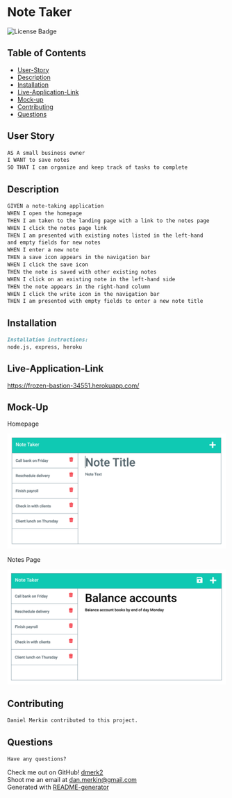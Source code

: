 <h1>Note Taker</h1>

![License Badge](https://img.shields.io/badge/-GNU--Affero--General--Public--License--v3.0-green)

## Table of Contents

- [User-Story](#user-story)
- [Description](#description)
- [Installation](#installation)
- [Live-Application-Link](#live-application-link)
- [Mock-up](#mock-up)
- [Contributing](#installation)
- [Questions](#questions)

## User Story

```md
AS A small business owner
I WANT to save notes
SO THAT I can organize and keep track of tasks to complete
```

## Description

```md
GIVEN a note-taking application
WHEN I open the homepage
THEN I am taken to the landing page with a link to the notes page
WHEN I click the notes page link
THEN I am presented with existing notes listed in the left-hand 
and empty fields for new notes
WHEN I enter a new note
THEN a save icon appears in the navigation bar
WHEN I click the save icon
THEN the note is saved with other existing notes
WHEN I click on an existing note in the left-hand side
THEN the note appears in the right-hand column
WHEN I click the write icon in the navigation bar
THEN I am presented with empty fields to enter a new note title
```

## Installation

```md
Installation instructions:
node.js, express, heroku
```

## Live-Application-Link

<https://frozen-bastion-34551.herokuapp.com/>

## Mock-Up

Homepage

![Homepage](./Assets/11-express-homework-demo-01.png)

Notes Page

![Notes](./Assets/11-express-homework-demo-02.png)
## Contributing

```md
Daniel Merkin contributed to this project.
```

## Questions

```md
Have any questions?
```

Check me out on GitHub! [dmerk2](https://github.com/dmerk2)<br>
Shoot me an email at dan.merkin@gmail.com<br>
Generated with [README-generator](https://github.com/dmerk2/Professional-README-Generator)
